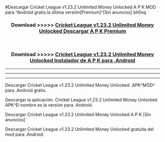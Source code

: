 #Descargar Cricket League v1.23.2 Unlimited Money Unlocked  A P K MOD para ^Android gratis.la última versión[Premium]^[Sin anuncios] bh0xq



<div align="center">
<h3>Download >>>>> <a href="https://es-web.web.app/?es= Cricket League v1.23.2 Unlimited Money Unlocked ">Cricket League v1.23.2 Unlimited Money Unlocked  Descargar A P K Premium</a></h3><br>

<h3>Download >>>>> <a href="https://es-web.web.app/?es= Cricket League v1.23.2 Unlimited Money Unlocked ">Cricket League v1.23.2 Unlimited Money Unlocked  Instalador de A P K para .Android</a></h3>
</div>


----------------------------------------------------------

----------------------------------------------------------

----------------------------------------------------------

Descargar Cricket League v1.23.2 Unlimited Money Unlocked  .APK^MOD^ para .Android gratis.

Descargar la aplicación. Cricket League v1.23.2 Unlimited Money Unlocked  APK^El nombre es la versión para .Android.

Descargar Cricket League v1.23.2 Unlimited Money Unlocked  A P K [Sin anuncios]

Descargar Cricket League v1.23.2 Unlimited Money Unlocked  gratuita del mod para .Android.